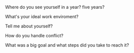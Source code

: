 Where do you see yourself in a year? five years? 


What's your ideal work enviroment? 


Tell me about yourself? 


How do you handle conflict? 


What was a big goal and what steps did you take to reach it?


